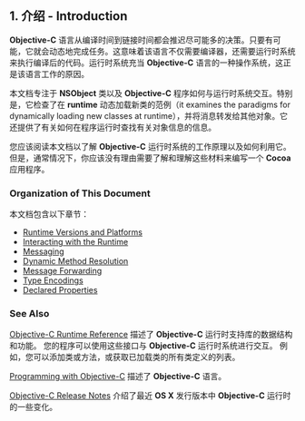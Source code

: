 ## 1. 介绍 - Introduction

**Objective-C** 语言从编译时间到链接时间都会推迟尽可能多的决策。只要有可能，它就会动态地完成任务。这意味着该语言不仅需要编译器，还需要运行时系统来执行编译后的代码。运行时系统充当 **Objective-C** 语言的一种操作系统，这正是该语言工作的原因。

本文档专注于 **NSObject** 类以及 **Objective-C** 程序如何与运行时系统交互。特别是，它检查了在 **runtime** 动态加载新类的范例（it examines the paradigms for dynamically loading new classes at runtime），并将消息转发给其他对象。它还提供了有关如何在程序运行时查找有关对象信息的信息。

您应该阅读本文档以了解 **Objective-C** 运行时系统的工作原理以及如何利用它。但是，通常情况下，你应该没有理由需要了解和理解这些材料来编写一个 **Cocoa** 应用程序。

### Organization of This Document

本文档包含以下章节：
* [Runtime Versions and Platforms](https://developer.apple.com/library/content/documentation/Cocoa/Conceptual/ObjCRuntimeGuide/Articles/ocrtVersionsPlatforms.html#//apple_ref/doc/uid/TP40008048-CH106-SW1) 
* [Interacting with the Runtime](https://developer.apple.com/library/content/documentation/Cocoa/Conceptual/ObjCRuntimeGuide/Articles/ocrtInteracting.html#//apple_ref/doc/uid/TP40008048-CH103-SW1)
* [Messaging](https://developer.apple.com/library/content/documentation/Cocoa/Conceptual/ObjCRuntimeGuide/Articles/ocrtHowMessagingWorks.html#//apple_ref/doc/uid/TP40008048-CH104-SW1)
* [Dynamic Method Resolution](https://developer.apple.com/library/content/documentation/Cocoa/Conceptual/ObjCRuntimeGuide/Articles/ocrtDynamicResolution.html#//apple_ref/doc/uid/TP40008048-CH102-SW1)
* [Message Forwarding](https://developer.apple.com/library/content/documentation/Cocoa/Conceptual/ObjCRuntimeGuide/Articles/ocrtForwarding.html#//apple_ref/doc/uid/TP40008048-CH105-SW1)
* [Type Encodings](https://developer.apple.com/library/content/documentation/Cocoa/Conceptual/ObjCRuntimeGuide/Articles/ocrtTypeEncodings.html#//apple_ref/doc/uid/TP40008048-CH100-SW1)
* [Declared Properties](https://developer.apple.com/library/content/documentation/Cocoa/Conceptual/ObjCRuntimeGuide/Articles/ocrtPropertyIntrospection.html#//apple_ref/doc/uid/TP40008048-CH101-SW1)

### See Also

[Objective-C Runtime Reference](https://developer.apple.com/documentation/objectivec/objective_c_runtime) 描述了 **Objective-C** 运行时支持库的数据结构和功能。 您的程序可以使用这些接口与 **Objective-C** 运行时系统进行交互。 例如，您可以添加类或方法，或获取已加载类的所有类定义的列表。

[Programming with Objective-C](https://developer.apple.com/library/content/documentation/Cocoa/Conceptual/ProgrammingWithObjectiveC/Introduction/Introduction.html#//apple_ref/doc/uid/TP40011210) 描述了 **Objective-C** 语言。

[Objective-C Release Notes](https://developer.apple.com/library/content/releasenotes/Cocoa/RN-ObjectiveC/index.html#//apple_ref/doc/uid/TP40004309) 介绍了最近 **OS X** 发行版本中 **Objective-C** 运行时的一些变化。
